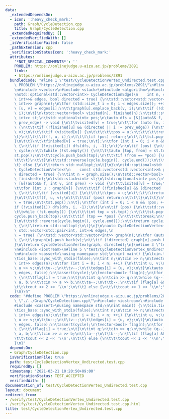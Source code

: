 ```yaml
---
data:
  _extendedDependsOn:
  - icon: ':heavy_check_mark:'
    path: Graph/CycleDetection.cpp
    title: Graph/CycleDetection.cpp
  _extendedRequiredBy: []
  _extendedVerifiedWith: []
  _isVerificationFailed: false
  _pathExtension: cpp
  _verificationStatusIcon: ':heavy_check_mark:'
  attributes:
    '*NOT_SPECIAL_COMMENTS*': ''
    PROBLEM: https://onlinejudge.u-aizu.ac.jp/problems/2891
    links:
    - https://onlinejudge.u-aizu.ac.jp/problems/2891
  bundledCode: "#line 1 \"test/CycleDetectionVertex_Undirected.test.cpp\"\n#define\
    \ PROBLEM \"https://onlinejudge.u-aizu.ac.jp/problems/2891\"\n#line 2 \"Graph/CycleDetection.cpp\"\
    \n#include <vector>\n#include <stack>\n#include <algorithm>\n#include <optional>\n\
    \nstd::optional<std::vector<int>> CycleDetectionEdge(\n    int n, const std::vector<std::pair<int,\
    \ int>>& edges, bool directed = true) {\n\tstd::vector<std::vector<std::pair<int,\
    \ int>>> graph(n);\n\tfor (std::size_t i = 0; i < edges.size(); ++i) {\n\t\tauto\
    \ [u, v] = edges[i];\n\t\tgraph[u].emplace_back(v, i);\n\t\tif (!directed) graph[v].emplace_back(u,\
    \ i);\n\t}\n\tstd::vector<bool> visited(n), finished(n);\n\tstd::stack<std::pair<int,\
    \ int>> st;\n\tstd::optional<int> pos;\n\tauto dfs = [&](auto&& f, int v, int\
    \ prev_edge) -> void {\n\t\tvisited[v] = true;\n\t\tfor (auto [u, i] : graph[v])\
    \ {\n\t\t\tif (!finished[u] && (directed || i != prev_edge)) {\n\t\t\t\tst.emplace(i,\
    \ v);\n\t\t\t\tif (visited[u]) {\n\t\t\t\t\tpos = u;\n\t\t\t\t\treturn;\n\t\t\t\
    \t}\n\t\t\t\tf(f, u, i);\n\t\t\t\tif (pos) return;\n\t\t\t\tst.pop();\n\t\t\t\
    }\n\t\t}\n\t\tfinished[v] = true;\n\t};\n\tfor (int i = 0; i < n && !pos; ++i)\
    \ {\n\t\tif (!visited[i]) dfs(dfs, i, -1);\n\t}\n\n\tif (pos) {\n\t\tstd::vector<int>\
    \ cycle;\n\t\twhile (!st.empty()) {\n\t\t\tauto [top, from] = st.top();\n\t\t\t\
    st.pop();\n\t\t\tcycle.push_back(top);\n\t\t\tif (from == *pos) {\n\t\t\t\tbreak;\n\
    \t\t\t}\n\t\t}\n\t\tstd::reverse(cycle.begin(), cycle.end());\n\t\treturn cycle;\n\
    \t} else {\n\t\treturn std::nullopt;\n\t}\n}\n\nstd::optional<std::vector<int>>\
    \ CycleDetectionVertex(\n    const std::vector<std::vector<int>>& graph, bool\
    \ directed = true) {\n\tint n = graph.size();\n\tstd::vector<bool> visited(n),\
    \ finished(n);\n\tstd::stack<int> st;\n\tstd::optional<int> pos;\n\tauto dfs =\
    \ [&](auto&& f, int v, int prev) -> void {\n\t\tvisited[v] = true;\n\t\tst.push(v);\n\
    \t\tfor (int u : graph[v]) {\n\t\t\tif (!finished[u] && (directed || u != prev))\
    \ {\n\t\t\t\tif (visited[u]) {\n\t\t\t\t\tpos = u;\n\t\t\t\t\treturn;\n\t\t\t\t\
    }\n\t\t\t\tf(f, u, v);\n\t\t\t\tif (pos) return;\n\t\t\t}\n\t\t}\n\t\tfinished[v]\
    \ = true;\n\t\tst.pop();\n\t};\n\tfor (int i = 0; i < n && !pos; ++i) {\n\t\t\
    if (!visited[i]) dfs(dfs, i, -1);\n\t}\n\n\tif (pos) {\n\t\tstd::vector<int> cycle;\n\
    \t\twhile (!st.empty()) {\n\t\t\tint top = st.top();\n\t\t\tst.pop();\n\t\t\t\
    cycle.push_back(top);\n\t\t\tif (top == *pos) {\n\t\t\t\tbreak;\n\t\t\t}\n\t\t\
    }\n\t\tstd::reverse(cycle.begin(), cycle.end());\n\t\treturn cycle;\n\t} else\
    \ {\n\t\treturn std::nullopt;\n\t}\n}\n\nauto CycleDetectionVertex(int n, const\
    \ std::vector<std::pair<int, int>>& edges,\n                          bool directed\
    \ = true) {\n\tstd::vector<std::vector<int>> graph(n);\n\tfor (auto [u, v] : edges)\
    \ {\n\t\tgraph[u].push_back(v);\n\t\tif (!directed) graph[v].push_back(u);\n\t\
    }\n\treturn CycleDetectionVertex(graph, directed);\n}\n#line 3 \"test/CycleDetectionVertex_Undirected.test.cpp\"\
    \n#include <iostream>\n#line 5 \"test/CycleDetectionVertex_Undirected.test.cpp\"\
    \n#include <cassert>\nusing namespace std;\n\nint main() {\n\tcin.tie(nullptr);\n\
    \tios_base::sync_with_stdio(false);\n\tint n;\n\tcin >> n;\n\tvector<pair<int,\
    \ int>> edges(n);\n\tfor (int i = 0; i < n; ++i) {\n\t\tint u, v;\n\t\tcin >>\
    \ u >> v;\n\t\tu--;\n\t\tv--;\n\t\tedges[i] = {u, v};\n\t}\n\tauto cycle = CycleDetectionVertex(n,\
    \ edges, false);\n\tassert(cycle);\n\tvector<bool> flag(n);\n\tfor (int i : *cycle)\
    \ {\n\t\tflag[i] = true;\n\t}\n\tint q;\n\tcin >> q;\n\twhile (q--) {\n\t\tint\
    \ a, b;\n\t\tcin >> a >> b;\n\t\ta--;\n\t\tb--;\n\t\tif (flag[a] && flag[b]) {\n\
    \t\t\tcout << 2 << '\\n';\n\t\t} else {\n\t\t\tcout << 1 << '\\n';\n\t\t}\n\t\
    }\n}\n"
  code: "#define PROBLEM \"https://onlinejudge.u-aizu.ac.jp/problems/2891\"\n#include\
    \ \"./../Graph/CycleDetection.cpp\"\n#include <iostream>\n#include <vector>\n\
    #include <cassert>\nusing namespace std;\n\nint main() {\n\tcin.tie(nullptr);\n\
    \tios_base::sync_with_stdio(false);\n\tint n;\n\tcin >> n;\n\tvector<pair<int,\
    \ int>> edges(n);\n\tfor (int i = 0; i < n; ++i) {\n\t\tint u, v;\n\t\tcin >>\
    \ u >> v;\n\t\tu--;\n\t\tv--;\n\t\tedges[i] = {u, v};\n\t}\n\tauto cycle = CycleDetectionVertex(n,\
    \ edges, false);\n\tassert(cycle);\n\tvector<bool> flag(n);\n\tfor (int i : *cycle)\
    \ {\n\t\tflag[i] = true;\n\t}\n\tint q;\n\tcin >> q;\n\twhile (q--) {\n\t\tint\
    \ a, b;\n\t\tcin >> a >> b;\n\t\ta--;\n\t\tb--;\n\t\tif (flag[a] && flag[b]) {\n\
    \t\t\tcout << 2 << '\\n';\n\t\t} else {\n\t\t\tcout << 1 << '\\n';\n\t\t}\n\t\
    }\n}"
  dependsOn:
  - Graph/CycleDetection.cpp
  isVerificationFile: true
  path: test/CycleDetectionVertex_Undirected.test.cpp
  requiredBy: []
  timestamp: '2021-03-21 10:20:50+09:00'
  verificationStatus: TEST_ACCEPTED
  verifiedWith: []
documentation_of: test/CycleDetectionVertex_Undirected.test.cpp
layout: document
redirect_from:
- /verify/test/CycleDetectionVertex_Undirected.test.cpp
- /verify/test/CycleDetectionVertex_Undirected.test.cpp.html
title: test/CycleDetectionVertex_Undirected.test.cpp
---
```

